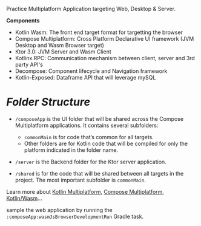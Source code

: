 Practice Multiplatform Application targeting Web, Desktop & Server.

**Components**

* Kotlin Wasm: The front end target format for targetting the browser
* Compose Multiplatform: Cross Platform Declarative UI framework (JVM Desktop and Wasm Browser target)
* Ktor 3.0: JVM Server and Wasm Client
* Kotlinx.RPC: Communication mechanism between client, server and 3rd party API's
* Decompose: Component lifecycle and Navigation framework
* Kotlin-Exposed: Dataframe API that will leverage mySQL



# **_Folder Structure_**

* `/composeApp` is the UI folder that will be shared across the Compose Multiplatform applications.
  It contains several subfolders:
  - `commonMain` is for code that’s common for all targets.
  - Other folders are for Kotlin code that will be compiled for only the platform indicated in the folder name.
    

* `/server` is the Backend folder for the Ktor server application.

* `/shared` is for the code that will be shared between all targets in the project.
  The most important subfolder is `commonMain`. 


Learn more about [Kotlin Multiplatform](https://www.jetbrains.com/help/kotlin-multiplatform-dev/get-started.html),
[Compose Multiplatform](https://github.com/JetBrains/compose-multiplatform/#compose-multiplatform),
[Kotlin/Wasm](https://kotl.in/wasm/)…


sample the web application by running the `:composeApp:wasmJsBrowserDevelopmentRun` Gradle task.